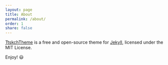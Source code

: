 ```yaml
---
layout: page
title: About
permalink: /about/
order: 1
share: false
---
```


[TtskchTheme](https://github.com/ttskch/jekyll-ttskch-theme) is a free and open-source theme for [Jekyll](http://jekyllrb.com/), licensed under the MIT License.

Enjoy! :smiley:
